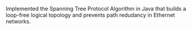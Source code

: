 Implemented the Spanning Tree Protocol Algorithm in Java that builds a loop-free logical topology and prevents path redudancy in Ethernet networks.
